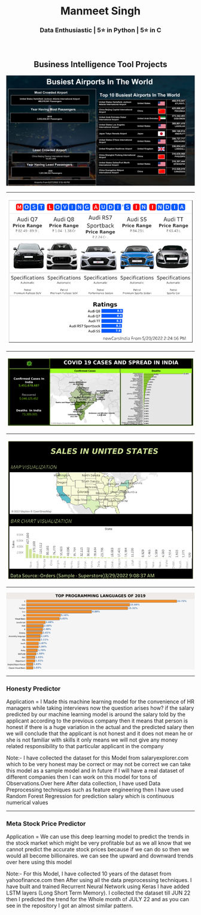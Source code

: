 
<h1 align="center">Manmeet Singh</h1>
<h3 align="center">Data Enthusiastic | 5⭐ in Python |  5⭐ in C </h3>

<img style="padding-left:600px ;" src="https://linksinternational.com/wp-content/uploads/2020/09/Tableau-Logo.png" alt="" width="120px"  > 
<h2 align="center">Business Intelligence Tool Projects</h2>

<img src="air.png" alt="">
<hr>
<img src="Dashboard 1 (4).png" alt="">
<hr>
<img src="covid.png" alt="" >
<hr>
<img src="usSales (2).png" alt="">
<hr>
<img src="Sheet 3.png" alt="" width="800px">
<hr>

<h3>Honesty Predictor</h3>
<p>Application = I Made this machine learning model for the convenience of HR managers while taking interviews now the question arises how? if the salary predicted by our machine learning model is around the salary told by the applicant according to the previous company then it means that person is honest if there is a huge variation in the actual and the predicted salary then we will conclude that the applicant is not honest and it does not mean he or she is not familiar with skills it only means we will not give any money related responsibility to that particular applicant in the company </p>
<p>Note:- I have collected the dataset for this Model from salaryexplorer.com which to be very honest may be correct or may not be correct we can take this model as a sample model and in future if I will have a real dataset of different companies then I can work on this model for tons of Observations.Over here After data collection, I have used Data Preprocessing techniques such as feature engineering then I have used Random Forest Regression for prediction salary which is continuous numerical values</p>
<hr>
<h3>Meta Stock Price Predictor</h3>
<p>Application = We can use this deep learning model to predict the trends in the stock market which might be very profitable but as we all know that we cannot predict the accurate stock prices because if we can do so then we would all become billionaires. we can see the upward and downward trends over here using this model   </p>
<p>Note:- For this Model, I have collected 10 years of the dataset from yahoofinance.com then After using all the data preprocessing techniques. I have built and trained Recurrent Neural Network using Keras I have added LSTM layers (Long Short Term Memory).  I collected the dataset till JUN 22 then I  predicted the trend for the Whole month of JULY 22 and as you can see in the repository I got an almost similar pattern.</p>



  

